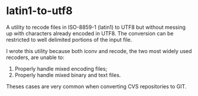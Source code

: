 latin1-to-utf8
==============

A utility to recode files in ISO-8859-1 (latin1) to UTF8 but without messing up with characters already encoded in UTF8.
The conversion can be restricted to well delimited portions of the input file.

I wrote this utility because both iconv and recode, the two most widely used recoders, are unable to:

1. Properly handle mixed encoding files;
2. Properly handle mixed binary and text files.

Theses cases are very common when converting CVS repositories to GIT.
